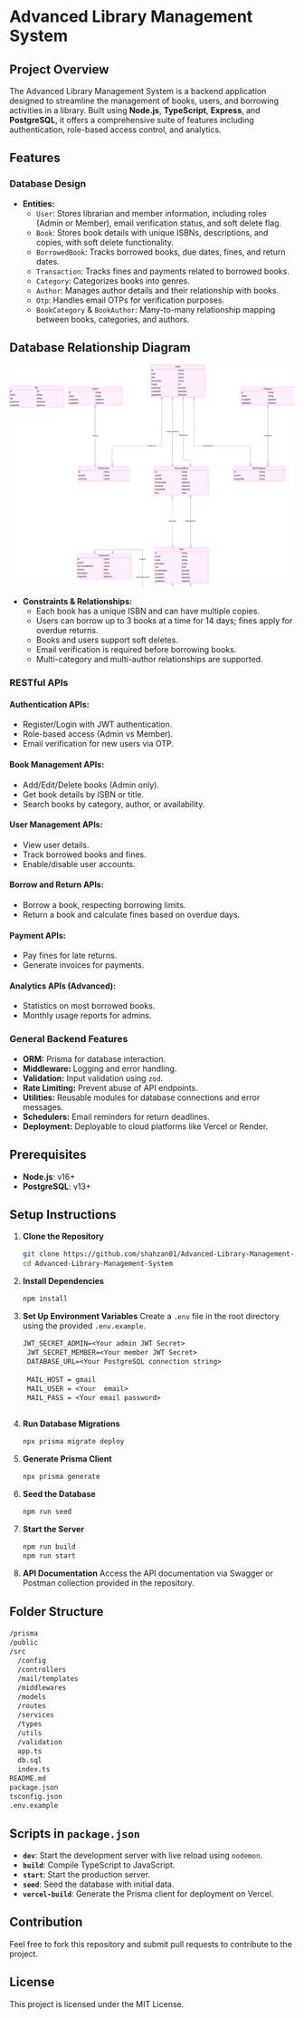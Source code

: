 # Advanced Library Management System

## Project Overview
The Advanced Library Management System is a backend application designed to streamline the management of books, users, and borrowing activities in a library. Built using **Node.js**, **TypeScript**, **Express**, and **PostgreSQL**, it offers a comprehensive suite of features including authentication, role-based access control, and analytics.

## Features

### Database Design
- **Entities:**
  - `User`: Stores librarian and member information, including roles (Admin or Member), email verification status, and soft delete flag.
  - `Book`: Stores book details with unique ISBNs, descriptions, and copies, with soft delete functionality.
  - `BorrowedBook`: Tracks borrowed books, due dates, fines, and return dates.
  - `Transaction`: Tracks fines and payments related to borrowed books.
  - `Category`: Categorizes books into genres.
  - `Author`: Manages author details and their relationship with books.
  - `Otp`: Handles email OTPs for verification purposes.
  - `BookCategory` & `BookAuthor`: Many-to-many relationship mapping between books, categories, and authors.
 
<h2>Database Relationship Diagram</h2>
<img src="https://github.com/shahzan01/Advanced-Library-Management-System/blob/main/public/db-diagram.png" alt="Database Relationship Diagram" />

- **Constraints & Relationships:**
  - Each book has a unique ISBN and can have multiple copies.
  - Users can borrow up to 3 books at a time for 14 days; fines apply for overdue returns.
  - Books and users support soft deletes.
  - Email verification is required before borrowing books.
  - Multi-category and multi-author relationships are supported.

### RESTful APIs
#### Authentication APIs:
- Register/Login with JWT authentication.
- Role-based access (Admin vs Member).
- Email verification for new users via OTP.

#### Book Management APIs:
- Add/Edit/Delete books (Admin only).
- Get book details by ISBN or title.
- Search books by category, author, or availability.

#### User Management APIs:
- View user details.
- Track borrowed books and fines.
- Enable/disable user accounts.

#### Borrow and Return APIs:
- Borrow a book, respecting borrowing limits.
- Return a book and calculate fines based on overdue days.

#### Payment APIs:
- Pay fines for late returns.
- Generate invoices for payments.

#### Analytics APIs (Advanced):
- Statistics on most borrowed books.
- Monthly usage reports for admins.

### General Backend Features
- **ORM:** Prisma for database interaction.
- **Middleware:** Logging and error handling.
- **Validation:** Input validation using `zod`.
- **Rate Limiting:** Prevent abuse of API endpoints.
- **Utilities:** Reusable modules for database connections and error messages.
- **Schedulers:** Email reminders for return deadlines.
- **Deployment:** Deployable to cloud platforms like Vercel or Render.
 
## Prerequisites
- **Node.js**: v16+
- **PostgreSQL**: v13+

## Setup Instructions

1. **Clone the Repository**
   ```bash
   git clone https://github.com/shahzan01/Advanced-Library-Management-System
   cd Advanced-Library-Management-System
   ```

2. **Install Dependencies**
   ```bash
   npm install
   ```

3. **Set Up Environment Variables**
   Create a `.env` file in the root directory using the provided `.env.example`.
   ```
   JWT_SECRET_ADMIN=<Your admin JWT Secret>
    JWT_SECRET_MEMBER=<Your member JWT Secret>
    DATABASE_URL=<Your PostgreSQL connection string>

    MAIL_HOST = gmail
    MAIL_USER = <Your  email>
    MAIL_PASS = <Your email password>


   ```

4. **Run Database Migrations**
   ```bash
   npx prisma migrate deploy
   ```

5. **Generate Prisma Client**
   ```bash
   npx prisma generate
   ```

6. **Seed the Database**
   ```bash
   npm run seed
   ```

7. **Start the Server**
   ```bash
   npm run build
   npm run start
   ```

8. **API Documentation**
   Access the API documentation via Swagger or Postman collection provided in the repository.

## Folder Structure
```
/prisma
/public
/src
  /config
  /controllers
  /mail/templates
  /middlewares
  /models
  /routes
  /services
  /types
  /utils
  /validation
  app.ts
  db.sql
  index.ts
README.md
package.json
tsconfig.json
.env.example
```

## Scripts in `package.json`
- **`dev`**: Start the development server with live reload using `nodemon`.
- **`build`**: Compile TypeScript to JavaScript.
- **`start`**: Start the production server.
- **`seed`**: Seed the database with initial data.
- **`vercel-build`**: Generate the Prisma client for deployment on Vercel.



## Contribution
Feel free to fork this repository and submit pull requests to contribute to the project.

## License
This project is licensed under the MIT License.

